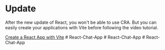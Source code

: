 # Update

After the new update of React, you won't be able to use CRA. But you can easily create your applications with Vite before following the video tutorial.

[Create a React App with Vite](https://github.com/safak/youtube23/tree/react-mini)
#   R e a c t - C h a t - A p p  
 #   R e a c t - C h a t - A p p  
 #   R e a c t - C h a t - A p p  
 